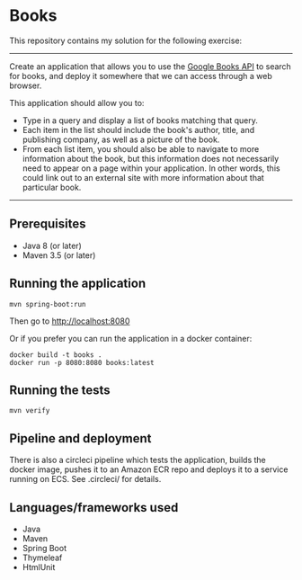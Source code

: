 # Books

This repository contains my solution for the following exercise:

---

Create an application that allows you to use the [Google Books API](https://developers.google.com/books/docs/overview) to search for books, and deploy it somewhere that we can access through a web browser.

This application should allow you to:
- Type in a query and display a list of books matching that query.
- Each item in the list should include the book's author, title, and publishing company, as well as a picture of the book.
- From each list item, you should also be able to navigate to more information about the book, but this information does not necessarily need to appear on a page within your application. In other words, this could link out to an external site with more information about that particular book.

---

## Prerequisites

- Java 8 (or later)
- Maven 3.5 (or later)

## Running the application

```
mvn spring-boot:run
```

Then go to [http://localhost:8080](http://localhost:8080)

Or if you prefer you can run the application in a docker container:

```
docker build -t books . 
docker run -p 8080:8080 books:latest
```

## Running the tests

```
mvn verify
```

## Pipeline and deployment

There is also a circleci pipeline which tests the application, builds the docker image, pushes it to an Amazon ECR repo and deploys it to a service running on ECS. See .circleci/ for details.

## Languages/frameworks used

- Java
- Maven
- Spring Boot
- Thymeleaf
- HtmlUnit 
